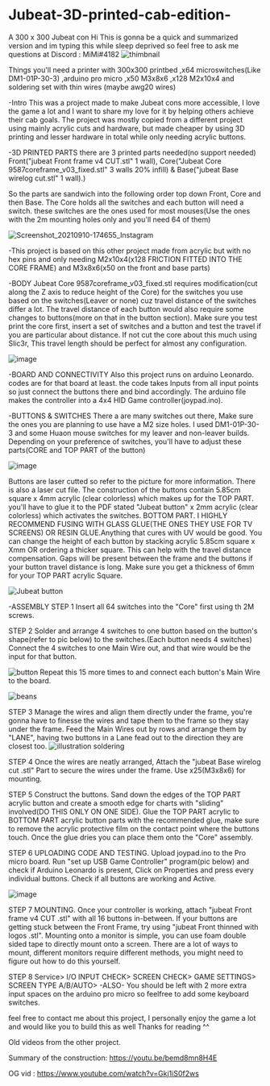 #  Jubeat-3D-printed-cab-edition-
A 300 x 300 Jubeat con
Hi 
This is gonna be a quick and summarized version and im typing this while sleep deprived so feel free to ask me questions at
 Discord : MiMi#4182
![thimbnail](https://user-images.githubusercontent.com/92096985/147399217-bb2e9975-b534-4a86-bf4f-165d7f2ae715.jpeg)


Things you'll need
a printer with 300x300 printbed 
,x64 microswitches(Like DM1-01P-30-3)
,arduino pro micro
,x50  M3x8x6
,x128 M2x10x4
and soldering set with thin wires (maybe awg20 wires)


-Intro
This was a project made to make Jubeat cons more accessible, I love the game a lot and I want to share my love for it by helping others achieve their cab goals.
The project was mostly copied from a different project using mainly acrylic cuts and hardware, but made cheaper by using 3D printing and lesser hardware in total while only needing acrylic buttons.

-3D PRINTED PARTS
there are 3 printed parts needed(no support needed)
Front("jubeat Front frame v4 CUT.stl" 1 wall),
Core("Jubeat Core 9587coreframe_v03_fixed.stl" 3 walls 20% infill) & 
Base("jubeat Base wirelog cut.stl" 1 wall).)

So the parts are sandwich into the following order top down 
Front, Core and then Base. 
The Core holds all the switches and each button will need a switch. 
these switches are the ones used for most mouses(Use the ones with the 2m mounting holes only and you'll need 64 of them)

![Screenshot_20210910-174655_Instagram](https://user-images.githubusercontent.com/92096985/146663522-45345d05-0789-4c17-a067-c4f630804e9c.jpg)

-This project is based on this other project made from acrylic but with no hex pins
and only needing M2x10x4(x128 FRICTION FITTED INTO THE CORE FRAME) and M3x8x6(x50 on the front and base parts)

-BODY
Jubeat Core 9587coreframe_v03_fixed.stl requires modification(cut along the Z axis to reduce height of the Core) 
for the switches you use based on the switches(Leaver or none) cuz travel distance of the switches differ a lot.
The travel distance of each button would also require some changes to buttons(more on that in the button section).
Make sure you test print the core first, insert a set of switches and a button and test the travel if you are particular about distance.
If not cut the core about this much using Slic3r, This travel length should be perfect for almost any configuration.

![image](https://user-images.githubusercontent.com/92096985/147397933-82bbf0a6-292d-4b16-807b-fb70c4afa6a8.png)


-BOARD AND CONNECTIVITY
Also this project runs on arduino Leonardo. codes are for that board at least. 
the code takes Inputs from all input points so just connect the buttons there and bind accordingly.
The arduino file makes the controller into a 4x4 HID Game controller(joypad.ino).


-BUTTONS & SWITCHES
There a are many switches out there, Make sure the ones you are planning to use have a M2 size holes.
I used DM1-01P-30-3 and some Huaon mouse switches for my leaver and non-leaver builds.
Depending on your preference of switches, you'll have to adjust these parts(CORE and TOP PART of the button)

![image](https://user-images.githubusercontent.com/92096985/147398102-d61e58db-59e5-4688-a090-cfcaa898eda1.png)


Buttons are laser cutted so refer to the picture for more information. There is also a laser cut file.
The construction of the buttons contain 5.85cm square x 4mm acrylic (clear colorless) which makes up for the TOP PART.
you'll have to glue it to the PDF stated "Jubeat button" x 2mm acrylic (clear colorless) which activates the switches. BOTTOM PART.
I HIGHLY RECOMMEND FUSING WITH GLASS GLUE(THE ONES THEY USE FOR TV SCREENS) OR RESIN GLUE.Anything that cures with UV would be good.
You can change the height of each button by stacking acrylic 5.85cm square x Xmm OR ordering a thicker square. This can help with the travel distance compensation.
Gaps will be present between the frame and the buttons if your button travel distance is long. Make sure you get a thickness of 6mm for your TOP PART acrylic Square.

![Jubeat button](https://user-images.githubusercontent.com/92096985/146663272-ae2201dd-17d7-4d54-856c-5219c3eac1ad.PNG)


-ASSEMBLY 
STEP 1
Insert all 64 switches into the "Core" first using th 2M screws.

STEP 2
Solder and arrange 4 switches to one button based on the button's shape(refer to pic below) to the switches.(Each button needs 4 switches)
Connect the 4 switches to one Main Wire out, and that wire would be the input for that button. 

![button](https://user-images.githubusercontent.com/92096985/146663995-340e70f1-2794-4b04-8bbb-99fcbba42398.png)
Repeat this 15 more times to and connect each button's Main Wire to the board.

![beans](https://user-images.githubusercontent.com/92096985/146663830-876db9bd-dfed-4791-be73-de85ad02d6a6.jpg)

STEP 3
Manage the wires and align them directly under the frame, you're gonna have to finesse the wires and tape them to the frame so they stay under the frame. 
Feed the Main Wires out by rows and arrange them by "LANE", having two buttons in a Lane fead out to the direction they are closest too. 
![illustration soldering](https://user-images.githubusercontent.com/92096985/147398442-bcb2d3c5-269a-4be6-897e-b41c507542bb.png)

STEP 4
Once the wires are neatly arranged, Attach the "jubeat Base wirelog cut .stl" Part to secure the wires under the frame. Use x25(M3x8x6) for mounting.

STEP 5
Construct the buttons.
Sand down the edges of the TOP PART acrylic button and create a smooth edge for charts with "sliding" involved(DO THIS ONLY ON ONE SIDE).
Glue the TOP PART acrylic to BOTTOM PART acrylic button parts with the recommended glue, make sure to remove the acrylic protective film on the contact point where the buttons touch.
Once the glue dries you can place them onto the "Core" assembly.

STEP 6
UPLOADING CODE AND TESTING.
Upload joypad.ino to the Pro micro board. 
Run "set up USB Game Controller" program(pic below) and check if Arduino Leonardo is present, Click on Properties and press every individual buttons.
Check if all buttons are working and Active.

![image](https://user-images.githubusercontent.com/92096985/147398568-d3e2b02f-8d2e-48b6-ba02-2cd2083033a7.png)
 
STEP 7
MOUNTING.
Once your controller is working, attach "jubeat Front frame v4 CUT .stl" with all 16 buttons in-between.
If your buttons are getting stuck between the Front Frame, try using "jubeat Front thinned with logos .stl".
Mounting onto a monitor is simple, you can use foam double sided tape to directly mount onto a screen. There are a lot of ways to mount, different monitors require different methods, you might need to figure out how to do this yourself.

STEP 8
Service>
I/O INPUT CHECK>
SCREEN CHECK> 
GAME SETTINGS> SCREEN TYPE A/B/AUTO>
-ALSO-
You should be left with 2 more extra input spaces on the arduino pro micro so feelfree to add some keyboard switches.


feel free to contact me about this project, I personally enjoy the game a lot and would like you to build this as well
Thanks for reading ^^

Old videos from the other project.


Summary of the construction: https://youtu.be/bemd8mn8H4E

OG vid : https://www.youtube.com/watch?v=Gkj1iS0f2ws
 




